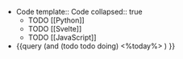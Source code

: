 - Code 
  template:: Code
  collapsed:: true
	- TODO [[Python]]
	- TODO [[Svelte]]
	- TODO [[JavaScript]]
- {{query (and (todo todo doing) <%today%> ) }}